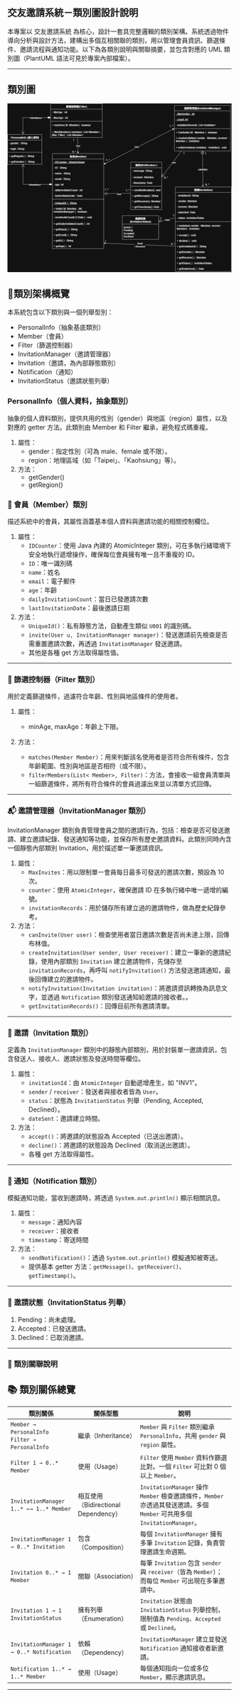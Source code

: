 ## 交友邀請系統－類別圖設計說明
本專案以 交友邀請系統 為核心，設計一套具完整邏輯的類別架構。系統透過物件導向分析與設計方法，建構出多個互相關聯的類別，用以管理會員資訊、篩選條件、邀請流程與通知功能。以下為各類別說明與關聯摘要，並包含對應的 UML 類別圖（PlantUML 語法可見於專案內部檔案）。

---
## 類別圖
![類別圖](ClassDiagram/類別圖.png)

## 🧱類別架構概覽
本系統包含以下類別與一個列舉型別：
- PersonalInfo（抽象基底類別）
- Member（會員）
- Filter（篩選控制器）
- InvitationManager（邀請管理器）
- Invitation（邀請，為內部靜態類別）
- Notification（通知）
- InvitationStatus（邀請狀態列舉）

### PersonalInfo（個人資料，抽象類別）
抽象的個人資料類別，提供共用的性別（gender）與地區（region）屬性，以及對應的 getter 方法。此類別由 Member 和 Filter 繼承，避免程式碼重複。
1. 屬性：
   - gender：指定性別（可為 male、female 或不限）。
   - region：地理區域（如「Taipei」、「Kaohsiung」等）。
2. 方法：
   - getGender()
   - getRegion()

### 📘 會員（Member）類別
描述系統中的會員，其屬性涵蓋基本個人資料與邀請功能的相關控制欄位。
1. 屬性：
   - `IDCounter`：使用 Java 內建的 AtomicInteger 類別，可在多執行緒環境下安全地執行遞增操作，確保每位會員擁有唯一且不重複的 ID。
   - `ID`：唯一識別碼
   - `name`：姓名
   - `email`：電子郵件
   - `age`：年齡
   - `dailyInvitationCount`：當日已發邀請次數
   - `lastInvitationDate`：最後邀請日期
2. 方法：
   - `UniqueId()`：私有靜態方法，自動產生類似 `U001` 的識別碼。
   - `invite(User u, InvitationManager manager)`：發送邀請前先檢查是否需重置邀請次數，再透過 `InvitationManager` 發送邀請。
   - 其他是各種 get 方法取得屬性值。

---

### 🧩 篩選控制器（Filter 類別）
用於定義篩選條件，過濾符合年齡、性別與地區條件的使用者。

1. 屬性：
   - minAge, maxAge：年齡上下限。

2. 方法：
   - `matches(Member Member)`：用來判斷該名使用者是否符合所有條件，包含年齡範圍、性別與地區是否相符（或不限）。
   - `filterMembers(List< Member>, Filter)`：方法，會接收一組會員清單與一組篩選條件，將所有符合條件的會員過濾出來並以清單方式回傳。

---

### 📬 邀請管理器（InvitationManager 類別）
InvitationManager 類別負責管理會員之間的邀請行為，包括：檢查是否可發送邀請、建立邀請紀錄、發送通知等功能，並保存所有歷史邀請資料。此類別同時內含一個靜態內部類別 Invitation，用於描述單一筆邀請資訊。

1. 屬性：
   - `MaxInvites`：用以限制單一會員每日最多可發送的邀請次數，預設為 10 次。
   - `counter`：使用 `AtomicInteger`，確保邀請 ID 在多執行緒中唯一遞增的編號。
   - `invitationRecords`：用於儲存所有建立過的邀請物件，做為歷史紀錄參考。
2. 方法：
   - `canInvite(User user)`：檢查使用者當日邀請次數是否尚未達上限，回傳布林值。
   - `createInvitation(User sender, User receiver)`：建立一筆新的邀請紀錄，使用內部類別 `Invitation` 建立邀請物件，先儲存至 `invitationRecords`，再呼叫 `notifyInvitation()` 方法發送邀請通知，最後回傳建立的邀請物件。
   - `notifyInvitation(Invitation invitation)`：將邀請資訊轉換為訊息文字，並透過 `Notification` 類別發送通知給邀請的接收者。。
   - `getInvitationRecords()`：回傳目前所有邀請清單。

---

### 📄 邀請（Invitation 類別）
定義為 `InvitationManager` 類別中的靜態內部類別，用於封裝單一邀請資訊，包含發送人、接收人、邀請狀態及發送時間等欄位。

1. 屬性：
   - `invitationId`：由 `AtomicInteger` 自動遞增產生，如 "INV1"。
   - `sender` / `receiver`：發送者與接收者皆為 `User`。
   - `status`：狀態為 `InvitationStatus` 列舉（Pending, Accepted, Declined）。
   - `dateSent`：邀請建立時間。
2. 方法：
   - `accept()`：將邀請的狀態設為 Accepted（已送出邀請）。
   - `decline()`：將邀請的狀態設為 Declined（取消送出邀請）。
   - 各種 get 方法取得屬性。

---

### 🔔 通知（Notification 類別）

模擬通知功能，當收到邀請時，將透過 `System.out.println()` 顯示相關訊息。

1. 屬性：
   - `message`：通知內容
   - `receiver`：接收者
   - `timestamp`：寄送時間
2. 方法：
   - `sendNotification()`：透過 `System.out.println()` 模擬通知被寄送。
   - 提供基本 getter 方法：`getMessage()`、`getReceiver()`、`getTimestamp()`。

---

### 🔔 邀請狀態（InvitationStatus 列舉）
1.	Pending：尚未處理。
2.	Accepted：已發送邀請。
3.	Declined：已取消邀請。

---

### 🔗 類別關聯說明

## 📚 類別關係總覽

| 類別關係 | 關係型態 | 說明 |
|----------|----------|------|
| `Member → PersonalInfo`<br>`Filter → PersonalInfo` | 繼承（Inheritance） | `Member` 與 `Filter` 類別繼承 `PersonalInfo`，共用 `gender` 與 `region` 屬性。 |
| `Filter 1 → 0..* Member` | 使用（Usage） | `Filter` 使用 `Member` 資料作篩選比對。一個 `Filter` 可比對 0 個以上 `Member`。 |
| `InvitationManager 1..* ←→ 1..* Member` | 相互使用（Bidirectional Dependency） | `InvitationManager` 操作 `Member` 檢查邀請條件，`Member` 亦透過其發送邀請。多個 `Member` 可共用多個 `InvitationManager`。 |
| `InvitationManager 1 → 0..* Invitation` | 包含（Composition） | 每個 `InvitationManager` 擁有多筆 `Invitation` 記錄，負責管理邀請生命週期。 |
| `Invitation 0..* → 1 Member` | 關聯（Association） | 每筆 `Invitation` 包含 `sender` 與 `receiver`（皆為 `Member`）；而每位 `Member` 可出現在多筆邀請中。 |
| `Invitation 1 → 1 InvitationStatus` | 擁有列舉（Enumeration） | `Invitation` 狀態由 `InvitationStatus` 列舉控制，限制值為 `Pending`、`Accepted` 或 `Declined`。 |
| `InvitationManager 1 → 0..* Notification` | 依賴（Dependency） | `InvitationManager` 建立並發送 `Notification` 通知接收者新邀請。 |
| `Notification 1..* → 1..* Member` | 使用（Usage） | 每個通知指向一位或多位 `Member`，顯示邀請訊息。 |


---

